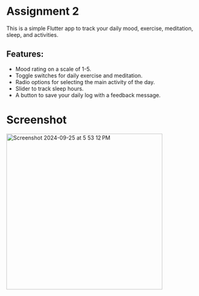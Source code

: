 # Assignment 2

This is a simple Flutter app to track your daily mood, exercise, meditation, sleep, and activities. 

## Features:
- Mood rating on a scale of 1-5.
- Toggle switches for daily exercise and meditation.
- Radio options for selecting the main activity of the day.
- Slider to track sleep hours.
- A button to save your daily log with a feedback message.

# Screenshot

<img width="406" alt="Screenshot 2024-09-25 at 5 53 12 PM" src="https://github.com/user-attachments/assets/853d943c-d56c-4ee5-a897-26bd3874f545">
